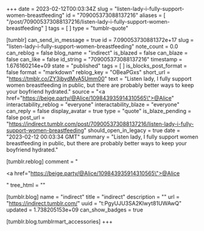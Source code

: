 +++
date = 2023-02-12T00:03:34Z
slug = "listen-lady-i-fully-support-women-breastfeeding"
id = "709005373088137216"
aliases = [ "/post/709005373088137216/listen-lady-i-fully-support-women-breastfeeding" ]
tags = [ ]
type = "tumblr-quote"

[tumblr]
can_send_in_message = true
id = 7.090053730881372e+17
slug = "listen-lady-i-fully-support-women-breastfeeding"
note_count = 0.0
can_reblog = false
blog_name = "indirect"
is_blazed = false
can_blaze = false
can_like = false
id_string = "709005373088137216"
timestamp = 1.676160214e+09
state = "published"
tags = [ ]
is_blocks_post_format = false
format = "markdown"
reblog_key = "OBeaPGxs"
short_url = "https://tmblr.co/ZY3jbydMvA5Umm00"
text = "Listen lady, I fully support women breastfeeding in public, but there are probably better ways to keep your boyfriend hydrated."
source = "<a href=\"https://beige.party/@Alice/109843935914310565\">@Alice</a>"
interactability_reblog = "everyone"
interactability_blaze = "everyone"
can_reply = false
display_avatar = true
type = "quote"
is_blaze_pending = false
post_url = "https://indirect.tumblr.com/post/709005373088137216/listen-lady-i-fully-support-women-breastfeeding"
should_open_in_legacy = true
date = "2023-02-12 00:03:34 GMT"
summary = "Listen lady, I fully support women breastfeeding in public, but there are probably better ways to keep your boyfriend hydrated."

[tumblr.reblog]
comment = "<p><a href=\"https://beige.party/@Alice/109843935914310565\">@Alice</a></p>"
tree_html = ""

[tumblr.blog]
name = "indirect"
title = "indirect"
description = ""
url = "https://indirect.tumblr.com/"
uuid = "t:PgyUJU3SA2Klwyt81UWAwQ"
updated = 1.738205153e+09
can_show_badges = true

[tumblr.blog.tumblrmart_accessories]
+++
